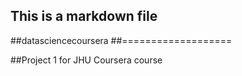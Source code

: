 ## This is a markdown file

##datasciencecoursera
##===================

##Project 1 for JHU Coursera course
